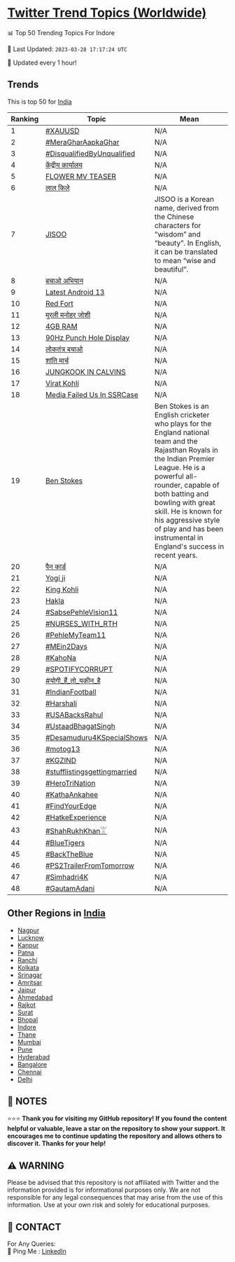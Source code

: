 [Twitter Trend Topics (Worldwide)](https://github.com/ErcinDedeoglu/Twitter-Trend-Topics)
==========


📊 Top 50 Trending Topics For Indore

📆 Last Updated: `2023-03-28 17:17:24 UTC`

🔧 Updated every 1 hour!


## Trends

This is top 50 for [India](</India>)

| Ranking | Topic | Mean |
| ------- | ------------ | ------------ |
| 1 | [#XAUUSD](http://twitter.com/search?q=%23XAUUSD) | N/A |
| 2 | [#MeraGharAapkaGhar](http://twitter.com/search?q=%23MeraGharAapkaGhar) | N/A |
| 3 | [#DisqualifiedByUnqualified](http://twitter.com/search?q=%23DisqualifiedByUnqualified) | N/A |
| 4 | [केंद्रीय कार्यालय](http://twitter.com/search?q=%e0%a4%95%e0%a5%87%e0%a4%82%e0%a4%a6%e0%a5%8d%e0%a4%b0%e0%a5%80%e0%a4%af+%e0%a4%95%e0%a4%be%e0%a4%b0%e0%a5%8d%e0%a4%af%e0%a4%be%e0%a4%b2%e0%a4%af) | N/A |
| 5 | [FLOWER MV TEASER](http://twitter.com/search?q=FLOWER+MV+TEASER) | N/A |
| 6 | [लाल किले](http://twitter.com/search?q=%e0%a4%b2%e0%a4%be%e0%a4%b2+%e0%a4%95%e0%a4%bf%e0%a4%b2%e0%a5%87) | N/A |
| 7 | [JISOO](http://twitter.com/search?q=JISOO) | JISOO is a Korean name, derived from the Chinese characters for “wisdom” and “beauty”. In English, it can be translated to mean “wise and beautiful”. |
| 8 | [बचाओ अभियान](http://twitter.com/search?q=%e0%a4%ac%e0%a4%9a%e0%a4%be%e0%a4%93+%e0%a4%85%e0%a4%ad%e0%a4%bf%e0%a4%af%e0%a4%be%e0%a4%a8) | N/A |
| 9 | [Latest Android 13](http://twitter.com/search?q=Latest+Android+13) | N/A |
| 10 | [Red Fort](http://twitter.com/search?q=Red+Fort) | N/A |
| 11 | [मुरली मनोहर जोशी](http://twitter.com/search?q=%e0%a4%ae%e0%a5%81%e0%a4%b0%e0%a4%b2%e0%a5%80+%e0%a4%ae%e0%a4%a8%e0%a5%8b%e0%a4%b9%e0%a4%b0+%e0%a4%9c%e0%a5%8b%e0%a4%b6%e0%a5%80) | N/A |
| 12 | [4GB RAM](http://twitter.com/search?q=4GB+RAM) | N/A |
| 13 | [90Hz Punch Hole Display](http://twitter.com/search?q=90Hz+Punch+Hole+Display) | N/A |
| 14 | [लोकतंत्र बचाओ](http://twitter.com/search?q=%e0%a4%b2%e0%a5%8b%e0%a4%95%e0%a4%a4%e0%a4%82%e0%a4%a4%e0%a5%8d%e0%a4%b0+%e0%a4%ac%e0%a4%9a%e0%a4%be%e0%a4%93) | N/A |
| 15 | [शांति मार्च](http://twitter.com/search?q=%e0%a4%b6%e0%a4%be%e0%a4%82%e0%a4%a4%e0%a4%bf+%e0%a4%ae%e0%a4%be%e0%a4%b0%e0%a5%8d%e0%a4%9a) | N/A |
| 16 | [JUNGKOOK IN CALVINS](http://twitter.com/search?q=JUNGKOOK+IN+CALVINS) | N/A |
| 17 | [Virat Kohli](http://twitter.com/search?q=Virat+Kohli) | N/A |
| 18 | [Media Failed Us In SSRCase](http://twitter.com/search?q=Media+Failed+Us+In+SSRCase) | N/A |
| 19 | [Ben Stokes](http://twitter.com/search?q=Ben+Stokes) | Ben Stokes is an English cricketer who plays for the England national team and the Rajasthan Royals in the Indian Premier League. He is a powerful all-rounder, capable of both batting and bowling with great skill. He is known for his aggressive style of play and has been instrumental in England's success in recent years. |
| 20 | [पैन कार्ड](http://twitter.com/search?q=%e0%a4%aa%e0%a5%88%e0%a4%a8+%e0%a4%95%e0%a4%be%e0%a4%b0%e0%a5%8d%e0%a4%a1) | N/A |
| 21 | [Yogi ji](http://twitter.com/search?q=Yogi+ji) | N/A |
| 22 | [King Kohli](http://twitter.com/search?q=King+Kohli) | N/A |
| 23 | [Hakla](http://twitter.com/search?q=Hakla) | N/A |
| 24 | [#SabsePehleVision11](http://twitter.com/search?q=%23SabsePehleVision11) | N/A |
| 25 | [#NURSES_WITH_RTH](http://twitter.com/search?q=%23NURSES_WITH_RTH) | N/A |
| 26 | [#PehleMyTeam11](http://twitter.com/search?q=%23PehleMyTeam11) | N/A |
| 27 | [#MEin2Days](http://twitter.com/search?q=%23MEin2Days) | N/A |
| 28 | [#KahoNa](http://twitter.com/search?q=%23KahoNa) | N/A |
| 29 | [#SPOTIFYCORRUPT](http://twitter.com/search?q=%23SPOTIFYCORRUPT) | N/A |
| 30 | [#योगी_हैं_तो_यकीन_है](http://twitter.com/search?q=%23%e0%a4%af%e0%a5%8b%e0%a4%97%e0%a5%80_%e0%a4%b9%e0%a5%88%e0%a4%82_%e0%a4%a4%e0%a5%8b_%e0%a4%af%e0%a4%95%e0%a5%80%e0%a4%a8_%e0%a4%b9%e0%a5%88) | N/A |
| 31 | [#IndianFootball](http://twitter.com/search?q=%23IndianFootball) | N/A |
| 32 | [#Harshali](http://twitter.com/search?q=%23Harshali) | N/A |
| 33 | [#USABacksRahul](http://twitter.com/search?q=%23USABacksRahul) | N/A |
| 34 | [#UstaadBhagatSingh](http://twitter.com/search?q=%23UstaadBhagatSingh) | N/A |
| 35 | [#Desamuduru4KSpecialShows](http://twitter.com/search?q=%23Desamuduru4KSpecialShows) | N/A |
| 36 | [#motog13](http://twitter.com/search?q=%23motog13) | N/A |
| 37 | [#KGZIND](http://twitter.com/search?q=%23KGZIND) | N/A |
| 38 | [#stufflistingsgettingmarried](http://twitter.com/search?q=%23stufflistingsgettingmarried) | N/A |
| 39 | [#HeroTriNation](http://twitter.com/search?q=%23HeroTriNation) | N/A |
| 40 | [#KathaAnkahee](http://twitter.com/search?q=%23KathaAnkahee) | N/A |
| 41 | [#FindYourEdge](http://twitter.com/search?q=%23FindYourEdge) | N/A |
| 42 | [#HatkeExperience](http://twitter.com/search?q=%23HatkeExperience) | N/A |
| 43 | [#ShahRukhKhan𓀠](http://twitter.com/search?q=%23ShahRukhKhan%f0%93%80%a0) | N/A |
| 44 | [#BlueTigers](http://twitter.com/search?q=%23BlueTigers) | N/A |
| 45 | [#BackTheBlue](http://twitter.com/search?q=%23BackTheBlue) | N/A |
| 46 | [#PS2TrailerFromTomorrow](http://twitter.com/search?q=%23PS2TrailerFromTomorrow) | N/A |
| 47 | [#Simhadri4K](http://twitter.com/search?q=%23Simhadri4K) | N/A |
| 48 | [#GautamAdani](http://twitter.com/search?q=%23GautamAdani) | N/A |



## Other Regions in [India](</India>)

* [Nagpur](</India/Nagpur.md>)
* [Lucknow](</India/Lucknow.md>)
* [Kanpur](</India/Kanpur.md>)
* [Patna](</India/Patna.md>)
* [Ranchi](</India/Ranchi.md>)
* [Kolkata](</India/Kolkata.md>)
* [Srinagar](</India/Srinagar.md>)
* [Amritsar](</India/Amritsar.md>)
* [Jaipur](</India/Jaipur.md>)
* [Ahmedabad](</India/Ahmedabad.md>)
* [Rajkot](</India/Rajkot.md>)
* [Surat](</India/Surat.md>)
* [Bhopal](</India/Bhopal.md>)
* [Indore](</India/Indore.md>)
* [Thane](</India/Thane.md>)
* [Mumbai](</India/Mumbai.md>)
* [Pune](</India/Pune.md>)
* [Hyderabad](</India/Hyderabad.md>)
* [Bangalore](</India/Bangalore.md>)
* [Chennai](</India/Chennai.md>)
* [Delhi](</India/Delhi.md>)



## 📝 NOTES

⭐⭐⭐ **Thank you for visiting my GitHub repository! If you found the content helpful or valuable, leave a star on the repository to show your support. It encourages me to continue updating the repository and allows others to discover it. Thanks for your help!**


## ⚠️ WARNING

Please be advised that this repository is not affiliated with Twitter and the information provided is for informational purposes only. We are not responsible for any legal consequences that may arise from the use of this information. Use at your own risk and solely for educational purposes.


## 📨 CONTACT

 For Any Queries:  
            🏓 Ping Me : [LinkedIn](https://www.linkedin.com/in/ercindedeoglu/)

